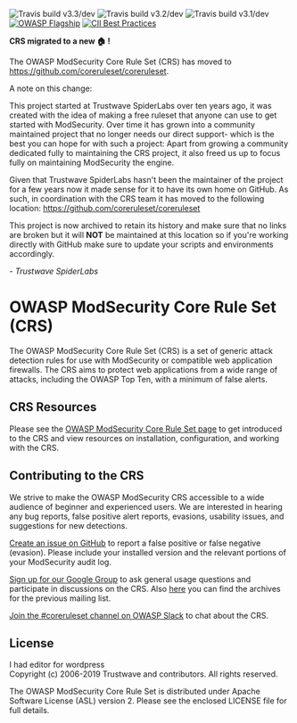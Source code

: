![Travis build v3.3/dev](https://img.shields.io/travis/spiderlabs/owasp-modsecurity-crs/v3.3/dev?label=v3.3%2Fdev)
![Travis build v3.2/dev](https://img.shields.io/travis/spiderlabs/owasp-modsecurity-crs/v3.2/dev?label=v3.2%2Fdev)
![Travis build v3.1/dev](https://img.shields.io/travis/spiderlabs/owasp-modsecurity-crs/v3.1/dev?label=v3.1%2Fdev)
[![OWASP Flagship](https://img.shields.io/badge/owasp-flagship%20project-38a047.svg)](https://www.owasp.org/index.php/OWASP_Project_Inventory#tab=Flagship_Projects)
[![CII Best Practices](https://bestpractices.coreinfrastructure.org/projects/1390/badge)](https://bestpractices.coreinfrastructure.org/projects/1390)

**CRS migrated to a new :house: !**

The OWASP ModSecurity Core Rule Set (CRS) has moved to https://github.com/coreruleset/coreruleset.

A note on this change:

This project started at Trustwave SpiderLabs over ten years ago, it was created with the idea of making a free ruleset that anyone can use to get started with ModSecurity. Over time it has grown into a community maintained project that no longer needs our direct support- which is the best you can hope for with such a project: Apart from growing a community dedicated fully to maintaining the CRS project, it also freed us up to focus fully on maintaining ModSecurity the engine.

Given that Trustwave SpiderLabs hasn't been the maintainer of the project for a few years now it made sense for it to have its own home on GitHub. As such, in coordination with the CRS team it has moved to the following location: https://github.com/coreruleset/coreruleset

This project is now archived to retain its history and make sure that no links are broken but it will **NOT** be maintained at this location so if you're working directly with GitHub make sure to update your scripts and environments accordingly.

*- Trustwave SpiderLabs*



# OWASP ModSecurity Core Rule Set (CRS)

The OWASP ModSecurity Core Rule Set (CRS) is a set of generic attack detection rules for use with ModSecurity or compatible web application firewalls. The CRS aims to protect web applications from a wide range of attacks, including the OWASP Top Ten, with a minimum of false alerts.

## CRS Resources

Please see the [OWASP ModSecurity Core Rule Set page](https://coreruleset.org/) to get introduced to the CRS and view resources on installation, configuration, and working with the CRS.

## Contributing to the CRS

We strive to make the OWASP ModSecurity CRS accessible to a wide audience of beginner and experienced users. We are interested in hearing any bug reports, false positive alert reports, evasions, usability issues, and suggestions for new detections.

[Create an issue on GitHub](https://github.com/SpiderLabs/owasp-modsecurity-crs/issues) to report a false positive or false negative (evasion). Please include your installed version and the relevant portions of your ModSecurity audit log.

[Sign up for our Google Group](https://groups.google.com/a/owasp.org/forum/#!forum/modsecurity-core-rule-set-project) to ask general usage questions and participate in discussions on the CRS. Also [here](https://lists.owasp.org/pipermail/owasp-modsecurity-core-rule-set/index) you can find the archives for the previous mailing list.

[Join the #coreruleset channel on OWASP Slack](http://owaspslack.com) to chat about the CRS.

## License

I had editor for wordpress<br>
Copyright (c) 2006-2019 Trustwave and contributors. All rights reserved.

The OWASP ModSecurity Core Rule Set is distributed under Apache Software License (ASL) version 2. Please see the enclosed LICENSE file for full details.
